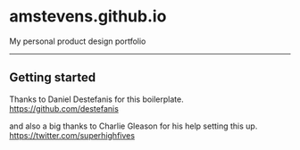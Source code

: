 # amstevens.github.io
My personal product design portfolio

---

## Getting started

Thanks to Daniel Destefanis for this boilerplate. https://github.com/destefanis

and also a big thanks to Charlie Gleason for his help setting this up. https://twitter.com/superhighfives
